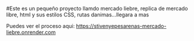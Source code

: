 #Este es un pequeño proyecto llamdo mercado liebre, replica de mercado libre,  html y sus estilos CSS, rutas danimas...llegara a mas

Puedes ver el proceso aqui: https://stivenyepesarenas-mercado-liebre.onrender.com
